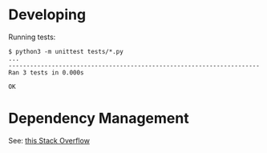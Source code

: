 
# Developing

Running tests:

```
$ python3 -m unittest tests/*.py
...
----------------------------------------------------------------------
Ran 3 tests in 0.000s

OK
```

# Dependency Management

See: [this Stack Overflow](https://stackoverflow.com/a/46020794/2066278)